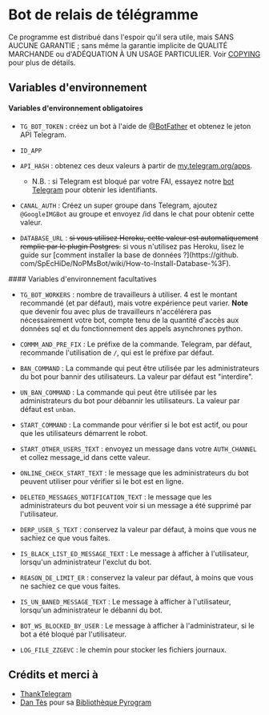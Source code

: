 # Bot de relais de télégramme

Ce programme est distribué dans l'espoir qu'il sera utile, mais SANS AUCUNE GARANTIE ; sans même la garantie implicite de QUALITÉ MARCHANDE ou d'ADÉQUATION À UN USAGE PARTICULIER. Voir [COPYING](./../COPYING) pour plus de détails.


## Variables d'environnement

#### Variables d'environnement obligatoires

* `TG_BOT_TOKEN` : créez un bot à l'aide de [@BotFather](https://telegram.dog/BotFather) et obtenez le jeton API Telegram.

* `ID_APP`
* `API_HASH` : obtenez ces deux valeurs à partir de [my.telegram.org/apps](https://my.telegram.org/apps).
  * N.B. : si Telegram est bloqué par votre FAI, essayez notre [bot Telegram](https://telegram.dog/UseTGXBot) pour obtenir les identifiants.

* `CANAL_AUTH` :
Créez un super groupe dans Telegram, ajoutez `@GoogleIMGBot` au groupe et envoyez /id dans le chat pour obtenir cette valeur.

* `DATABASE_URL` : ~~si vous utilisez Heroku, cette valeur est automatiquement remplie par le plugin Postgres.~~ si vous n'utilisez pas Heroku, lisez le guide sur [comment installer la base de données ?](https://github. com/SpEcHiDe/NoPMsBot/wiki/How-to-Install-Database-%3F).

#### Variables d'environnement facultatives

* `TG_BOT_WORKERS` : nombre de travailleurs à utiliser. 4 est le montant recommandé (et par défaut), mais votre expérience peut varier.
 __Note__ que devenir fou avec plus de travailleurs n'accélérera pas nécessairement votre bot, compte tenu de la quantité d'accès aux données sql et du fonctionnement des appels asynchrones python.

* `COMMM_AND_PRE_FIX` : Le préfixe de la commande. Telegram, par défaut, recommande l'utilisation de `/`, qui est le préfixe par défaut.

* `BAN_COMMAND` : La commande qui peut être utilisée par les administrateurs du bot pour bannir des utilisateurs. La valeur par défaut est "interdire".

* `UN_BAN_COMMAND` : La commande qui peut être utilisée par les administrateurs du bot pour débannir les utilisateurs. La valeur par défaut est `unban`.

* `START_COMMAND` : La commande pour vérifier si le bot est actif, ou pour que les utilisateurs démarrent le robot.

* `START_OTHER_USERS_TEXT` : envoyez un message dans votre `AUTH_CHANNEL` et collez message_id dans cette valeur.

* `ONLINE_CHECK_START_TEXT` : le message que les administrateurs du bot peuvent utiliser pour vérifier si le bot est en ligne.

* `DELETED_MESSAGES_NOTIFICATION_TEXT` : le message que les administrateurs du bot peuvent voir si un message a été supprimé par l'utilisateur.

* `DERP_USER_S_TEXT` : conservez la valeur par défaut, à moins que vous ne sachiez ce que vous faites.

* `IS_BLACK_LIST_ED_MESSAGE_TEXT` : Le message à afficher à l'utilisateur, lorsqu'un administrateur l'exclut du bot.

* `REASON_DE_LIMIT_ER` : conservez la valeur par défaut, à moins que vous ne sachiez ce que vous faites.

* `IS_UN_BANED_MESSAGE_TEXT` : Le message à afficher à l'utilisateur, lorsqu'un administrateur le débanni du bot.

* `BOT_WS_BLOCKED_BY_USER` : Le message à afficher à l'administrateur, si le bot a été bloqué par l'utilisateur.

* `LOG_FILE_ZZGEVC` : le chemin pour stocker les fichiers journaux.


## Crédits et merci à

* [ThankTelegram](https://telegram.dog/ThankTelegram)
* [Dan Tès](https://telegram.dog/haskell) pour sa [Bibliothèque Pyrogram](https://github.com/pyrogram/pyrogram)
